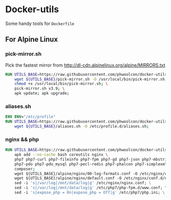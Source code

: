Docker-utils
==
Some handy tools for `Dockerfile`

For Alpine Linux
--

### pick-mirror.sh

Pick the fastest mirror from http://dl-cdn.alpinelinux.org/alpine/MIRRORS.txt
```dockerfile
RUN UTILS_BASE=https://raw.githubusercontent.com/phwoolcon/docker-utils/master/alpine; \
    wget ${UTILS_BASE}/pick-mirror.sh -O /usr/local/bin/pick-mirror.sh; \
    chmod +x /usr/local/bin/pick-mirror.sh; \
    pick-mirror.sh v3.9; \
    apk update; apk upgrade;
```

### aliases.sh

```dockerfile
ENV ENV="/etc/profile"
RUN UTILS_BASE=https://raw.githubusercontent.com/phwoolcon/docker-utils/master/alpine; \
    wget ${UTILS_BASE}/aliases.sh -O /etc/profile.d/aliases.sh;
```

### nginx && php
```dockerfile
RUN UTILS_BASE=https://raw.githubusercontent.com/phwoolcon/docker-utils/master/alpine; \
    apk add --no-cache bash coreutils nginx \
    php7 php7-curl php7-fileinfo php7-fpm php7-gd php7-json php7-mbstring php7-opcache php7-openssl \
    php7-pdo php7-pdo_mysql php7-pecl-redis php7-phalcon php7-simplexml php7-sodium php7-tokenizer php7-xml php7-zip \
    composer;
    wget ${UTILS_BASE}/alpine/nginx/00-log-formats.conf -O /etc/nginx/conf.d/00-log-formats.conf; \
    wget ${UTILS_BASE}/alpine/nginx/default.conf -O /etc/nginx/conf.d/default.conf; \
    sed -i 's|/var/log|/mnt/data/log|g' /etc/nginx/nginx.conf; \
    sed -i 's|/var/log|/mnt/data/log|g' /etc/php7/php-fpm.d/www.conf; \
    sed -i 's|expose_php = On|expose_php = Off|g' /etc/php7/php.ini; \
```
